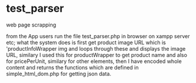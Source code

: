 # test_parser
web page scrapping

from the App users run the file test_parser.php in browser on xampp server etc; 
what the system does is first get product image URL which is 
'productInfoWrapper img and loops through these and displays the image URL, 
similary I used this for productWrapper to get product name and also for pricePerUnit, similary for other elements,
then I have encoded whole content and returns the functions which are defined in simple_html_dom.php for getting json data.

